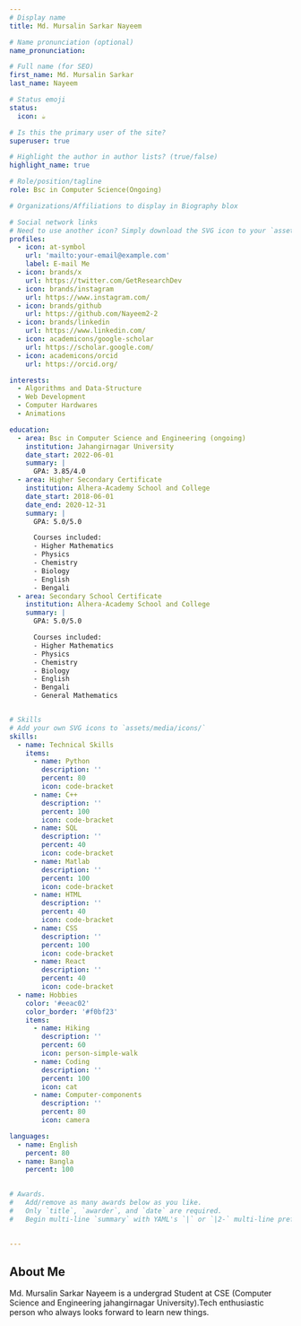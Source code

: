 ```yaml
---
# Display name
title: Md. Mursalin Sarkar Nayeem

# Name pronunciation (optional)
name_pronunciation: 

# Full name (for SEO)
first_name: Md. Mursalin Sarkar
last_name: Nayeem

# Status emoji
status:
  icon: ☕️

# Is this the primary user of the site?
superuser: true

# Highlight the author in author lists? (true/false)
highlight_name: true

# Role/position/tagline
role: Bsc in Computer Science(Ongoing)

# Organizations/Affiliations to display in Biography blox

# Social network links
# Need to use another icon? Simply download the SVG icon to your `assets/media/icons/` folder.
profiles:
  - icon: at-symbol
    url: 'mailto:your-email@example.com'
    label: E-mail Me
  - icon: brands/x
    url: https://twitter.com/GetResearchDev
  - icon: brands/instagram
    url: https://www.instagram.com/
  - icon: brands/github
    url: https://github.com/Nayeem2-2
  - icon: brands/linkedin
    url: https://www.linkedin.com/
  - icon: academicons/google-scholar
    url: https://scholar.google.com/
  - icon: academicons/orcid
    url: https://orcid.org/

interests:
  - Algorithms and Data-Structure
  - Web Development
  - Computer Hardwares
  - Animations

education:
  - area: Bsc in Computer Science and Engineering (ongoing)
    institution: Jahangirnagar University
    date_start: 2022-06-01
    summary: |
      GPA: 3.85/4.0
  - area: Higher Secondary Certificate
    institution: Alhera-Academy School and College
    date_start: 2018-06-01
    date_end: 2020-12-31
    summary: |
      GPA: 5.0/5.0

      Courses included:
      - Higher Mathematics
      - Physics
      - Chemistry
      - Biology
      - English
      - Bengali
  - area: Secondary School Certificate
    institution: Alhera-Academy School and College
    summary: |
      GPA: 5.0/5.0

      Courses included:
      - Higher Mathematics
      - Physics
      - Chemistry
      - Biology
      - English
      - Bengali
      - General Mathematics


# Skills
# Add your own SVG icons to `assets/media/icons/`
skills:
  - name: Technical Skills
    items:
      - name: Python
        description: ''
        percent: 80
        icon: code-bracket
      - name: C++
        description: ''
        percent: 100
        icon: code-bracket
      - name: SQL
        description: ''
        percent: 40
        icon: code-bracket
      - name: Matlab
        description: ''
        percent: 100
        icon: code-bracket
      - name: HTML
        description: ''
        percent: 40
        icon: code-bracket
      - name: CSS
        description: ''
        percent: 100
        icon: code-bracket
      - name: React
        description: ''
        percent: 40
        icon: code-bracket
  - name: Hobbies
    color: '#eeac02'
    color_border: '#f0bf23'
    items:
      - name: Hiking
        description: ''
        percent: 60
        icon: person-simple-walk
      - name: Coding
        description: ''
        percent: 100
        icon: cat
      - name: Computer-components
        description: ''
        percent: 80
        icon: camera

languages:
  - name: English
    percent: 80
  - name: Bangla
    percent: 100
  

# Awards.
#   Add/remove as many awards below as you like.
#   Only `title`, `awarder`, and `date` are required.
#   Begin multi-line `summary` with YAML's `|` or `|2-` multi-line prefix and indent 2 spaces below.

  
---
```


## About Me

Md. Mursalin Sarkar Nayeem is a undergrad Student at CSE (Computer Science and Engineering jahangirnagar University).Tech enthusiastic person who always looks forward to learn new things.

